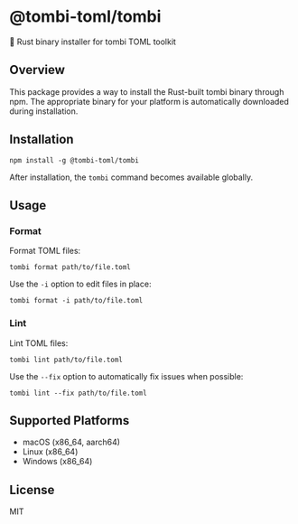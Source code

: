 # @tombi-toml/tombi

🦅 Rust binary installer for tombi TOML toolkit

## Overview

This package provides a way to install the Rust-built tombi binary through npm. The appropriate binary for your platform is automatically downloaded during installation.

## Installation

```
npm install -g @tombi-toml/tombi
```

After installation, the `tombi` command becomes available globally.

## Usage

### Format

Format TOML files:

```
tombi format path/to/file.toml
```

Use the `-i` option to edit files in place:

```
tombi format -i path/to/file.toml
```

### Lint

Lint TOML files:

```
tombi lint path/to/file.toml
```

Use the `--fix` option to automatically fix issues when possible:

```
tombi lint --fix path/to/file.toml
```

## Supported Platforms

- macOS (x86_64, aarch64)
- Linux (x86_64)
- Windows (x86_64)

## License

MIT
